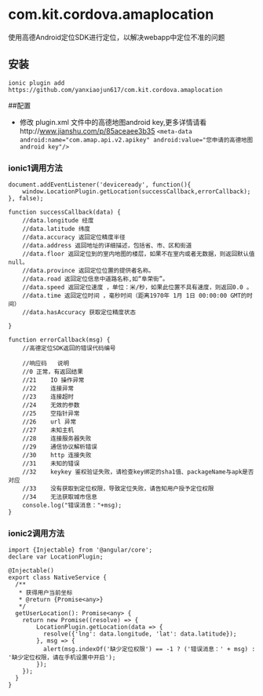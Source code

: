 # com.kit.cordova.amaplocation
使用高德Android定位SDK进行定位，以解决webapp中定位不准的问题

## 安装
`ionic plugin add https://github.com/yanxiaojun617/com.kit.cordova.amaplocation`

##配置
*  修改 plugin.xml 文件中的高德地图android key,更多详情请看http://www.jianshu.com/p/85aceaee3b35
`<meta-data android:name="com.amap.api.v2.apikey" android:value="您申请的高德地图android key"/>`

### ionic1调用方法

	document.addEventListener('deviceready', function(){
		window.LocationPlugin.getLocation(successCallback,errorCallback);
	}, false);

	function successCallback(data) {
		//data.longitude 经度
		//data.latitude 纬度
		//data.accuracy 返回定位精度半径
		//data.address 返回地址的详细描述，包括省、市、区和街道
		//data.floor 返回定位到的室内地图的楼层，如果不在室内或者无数据，则返回默认值null。
		//data.province 返回定位位置的提供者名称。
		//data.road 返回定位信息中道路名称,如“阜荣街”。
		//data.speed 返回定位速度 ，单位：米/秒，如果此位置不具有速度，则返回0.0 。
		//data.time 返回定位时间 ，毫秒时间（距离1970年 1月 1日 00:00:00 GMT的时间）
		//data.hasAccuracy 获取定位精度状态

	}

	function errorCallback(msg) {
	    //高德定位SDK返回的错误代码编号

        //响应码	说明
        //0	正常，有返回结果
        //21	IO 操作异常
        //22	连接异常
        //23	连接超时
        //24	无效的参数
        //25	空指针异常
        //26	url 异常
        //27	未知主机
        //28	连接服务器失败
        //29	通信协议解析错误
        //30	http 连接失败
        //31	未知的错误
        //32	keykey 鉴权验证失败，请检查key绑定的sha1值、packageName与apk是否对应
        //33	没有获取到定位权限，导致定位失败，请告知用户授予定位权限
        //34	无法获取城市信息
		console.log("错误消息："+msg);
	}

### ionic2调用方法

```
import {Injectable} from '@angular/core';
declare var LocationPlugin;

@Injectable()
export class NativeService {
  /**
   * 获得用户当前坐标
   * @return {Promise<any>}
   */
  getUserLocation(): Promise<any> {
    return new Promise((resolve) => {
        LocationPlugin.getLocation(data => {
          resolve({'lng': data.longitude, 'lat': data.latitude});
        }, msg => {
          alert(msg.indexOf('缺少定位权限') == -1 ? ('错误消息：' + msg) : '缺少定位权限，请在手机设置中开启');
        });
    });
  }
}
```